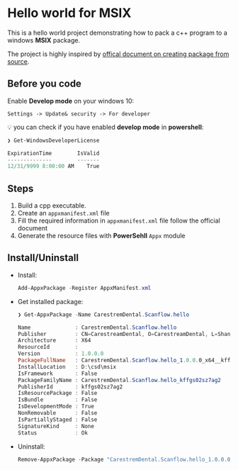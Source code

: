 # Hello world for **MSIX**

This is a hello world project demonstrating how to pack a c++ program to a windows **MSIX** package.

The project is highly inspired by [offical document on creating package from source](https://docs.microsoft.com/en-us/windows/msix/package/manual-packaging-root).

## Before you code

Enable **Develop mode** on your windows 10:

```no
Settings -> Update& security -> For developer
```

:bulb: you can check if you have enabled **develop mode** in **powershell**:

```powershell
❯ Get-WindowsDeveloperLicense

ExpirationTime        IsValid
--------------        -------
12/31/9999 8:00:00 AM    True
```

## Steps

1. Build a cpp executable.
2. Create an `appxmanifest.xml` file
3. Fill the required information in `appxmanifest.xml` file follow the official document
4. Generate the resource files with **PowerSehll** `Appx` module

## Install/Uninstall

* Install:

  ```powershell
  Add-AppxPackage -Register AppxManifest.xml
  ```

* Get installed package:

  ```powershell
  ❯ Get-AppxPackage -Name CarestremDental.Scanflow.hello

  Name              : CarestremDental.Scanflow.hello
  Publisher         : CN=CarestreamDental, O=CarestreamDental, L=Shanghai, S=Shanghai, C=China
  Architecture      : X64
  ResourceId        :
  Version           : 1.0.0.0
  PackageFullName   : CarestremDental.Scanflow.hello_1.0.0.0_x64__kffgs02sz7ag2
  InstallLocation   : D:\csd\msix
  IsFramework       : False
  PackageFamilyName : CarestremDental.Scanflow.hello_kffgs02sz7ag2
  PublisherId       : kffgs02sz7ag2
  IsResourcePackage : False
  IsBundle          : False
  IsDevelopmentMode : True
  NonRemovable      : False
  IsPartiallyStaged : False
  SignatureKind     : None
  Status            : Ok
  ```

* Uninstall:

  ```powershell
  Remove-AppxPackage -Package "CarestremDental.Scanflow.hello_1.0.0.0_x64__kffgs02sz7ag2"
  ```
